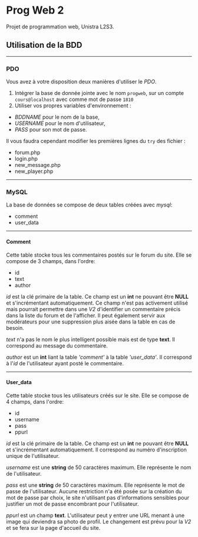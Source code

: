 # Prog Web 2

Projet de programmation web, Unistra L2S3.

## Utilisation de la BDD
---
### PDO

Vous avez à votre disposition deux manières d'utiliser le _PDO_.
 1. Intégrer la base de donnée jointe avec le nom `progweb`, sur un compte `cours@localhost` avec comme mot de passe `1810`
 2. Utiliser vos propres variables d'environnement :
  * _BDDNAME_ pour le nom de la base,
  * _USERNAME_ pour le nom d'utilisateur,
  * _PASS_ pour son mot de passe.

 Il vous faudra cependant modifier les premières lignes du `try` des fichier :
 * forum.php
 * login.php
 * new_message.php
 * new_player.php

---
### MySQL

La base de données se compose de deux tables créées avec _mysql_:
 * comment
 * user_data
---
#### Comment
Cette table stocke tous les commentaires postés sur le forum du site. Elle se compose de 3 champs, dans l'ordre:
 * id
 * text
 * author

_id_ est la clé primaire de la table. Ce champ est un __int__ ne pouvant être __NULL__ et s'incrémentant automatiquement.
Ce champ n'est pas activement utilisé mais pourrait permettre dans une _V2_ d'identifier un commentaire précis dans la liste du forum
et de l'afficher. Il peut également servir aux modérateurs pour une suppression plus aisée dans la table en cas de besoin.

_text_ n'a pas le nom le plus intelligent possible mais est de type __text__. Il correspond au message du commentaire.

_author_ est un __int__ liant la table _'comment'_ à la table _'user_data'_. Il correspond à l'_id_ de l'utilisateur ayant posté le commentaire.

---
#### User_data
Cette table stocke tous les utilisateurs créés sur le site. Elle se compose de 4 champs, dans l'ordre:
 * id
 * username
 * pass
 * ppurl

_id_ est la clé primaire de la table. Ce champ est un __int__ ne pouvant être __NULL__ et s'incrémentant automatiquement.
Il correspond au numéro d'inscription unique de l'utilisateur.

_username_ est une __string__ de 50 caractères maximum. Elle représente le nom de l'utilisateur.

_pass_ est une __string__ de 50 caractères maximum. Elle représente le mot de passe de l'utilisateur. Aucune restriction n'a été posée sur la création du mot de passe par choix, le site n'utilisant pas d'informations sensibles pour justifier un mot de passe encombrant pour l'utilisateur.

_ppurl_ est un champ __text__. L'utilisateur peut y entrer une URL menant à une image qui deviendra sa photo de profil. Le changement est prévu pour la _V2_ et se fera sur la page d'accueil du site.

